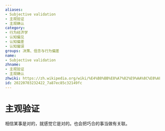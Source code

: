 ```yaml
---
aliases:
- Subjective validation
- 主观验证
- 主观确认
category:
- 行为经济学
- 认知偏见
- 认知偏差
- 认知偏误
groups: 决策、信念与行为偏差
name:
- Subjective validation
zhname:
- 主观验证
- 主观确认
zhwiki: https://zh.wikipedia.org/wiki/%E4%B8%BB%E8%A7%82%E9%AA%8C%E8%AF%81
id: 20220703232422_7a87ec85c32149fc
---
```


# 主观验证

相信某事是对的，就感觉它是对的。也会把巧合的事当做有关联。
